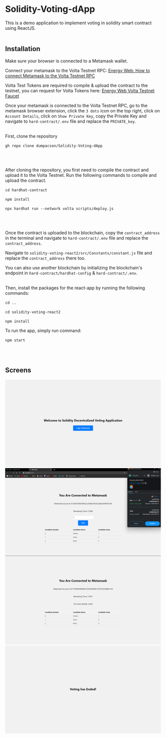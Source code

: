# Solidity-Voting-dApp

This is a demo application to implement voting in solidity smart contract using ReactJS.
<br></br>

## Installation

Make sure your browser is connected to a Metamask wallet.

Connect your metamask to the Volta Testnet RPC: [Energy Web: How to connect Metamask to the Volta Testnet RPC](https://youtu.be/ThKW18ZZalg?si=hWgnxn--OvMPN1HH)

Volta Test Tokens are required to compile & upload the contract to the testnet, you can request for Volta Tokens here: [Energy Web Volta Testnet Faucet](https://voltafaucet.energyweb.org/)

Once your metamask is connected to the Volta Testnet RPC, go to the metamask browser extension, click the `3 dots` icon on the top right, click on `Account Details`, click on `Show Private Key`, copy the Private Key and navigate to `hard-contract/.env` file and replace the `PRIVATE_key`.
<br></br>

First, clone the repository

```shell
gh repo clone dumpacson/Solidity-Voting-dApp
```
<br></br>

After cloning the repository, you first need to compile the contract and upload it to the Volta Testnet. Run the following commands to compile and upload the contract.

```shell
cd hardhat-contract
```
```shell
npm install
```
```shell
npx hardhat run --network volta scripts/deploy.js
```
<br></br>

Once the contract is uploaded to the blockchain, copy the `contract_address` in the terminal and navigate to `hard-contract/.env` file and replace the `contract_address`.

Navigate to `solidity-voting-react2/src/Constants/constant.js` file and replace the `contract_address` there too.

You can also use another blockchain by initializing the blockchain's endpoint in `hard-contract/hardhat-config` & `hard-contract/.env`.
<br></br>

Then, install the packages for the react-app by running the following commands: 

```shell
cd ..
```
```shell
cd solidity-voting-react2
```
```shell
npm install
```

To run the app, simply run command:

```shell
npm start
```
<br></br>


## Screens
![Login](https://github.com/dumpacson/Solidity-Voting-dApp/blob/bfa5ea11598fcb3512e4827284824612e522e716/screens/Login.png "Login")
![Voting](https://github.com/dumpacson/Solidity-Voting-dApp/blob/bfa5ea11598fcb3512e4827284824612e522e716/screens/Voting.png "Voting")
![Voted](https://github.com/dumpacson/Solidity-Voting-dApp/blob/bfa5ea11598fcb3512e4827284824612e522e716/screens/Voted.png "Voted")
![Voting Ended](https://github.com/dumpacson/Solidity-Voting-dApp/blob/bfa5ea11598fcb3512e4827284824612e522e716/screens/Voting%20Ended.png "Voting Ended")
